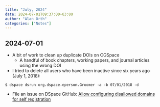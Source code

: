```yaml
---
title: "July, 2024"
date: 2024-07-01T09:37:00+03:00
author: "Alan Orth"
categories: ["Notes"]
---
```


## 2024-07-01

- A bit of work to clean up duplicate DOIs on CGSpace
  - A handful of book chapters, working papers, and journal articles using the wrong DOI
- I tried to delete all users who have been inactive since six years ago (July 1, 2018):

<!--more-->

```console
$ dspace dsrun org.dspace.eperson.Groomer -a -b 07/01/2018 -d
```

- File an issue on DSpace GitHub: [Allow configuring disallowed domains for self registration](https://github.com/DSpace/DSpace/issues/9675)

<!-- vim: set sw=2 ts=2: -->
